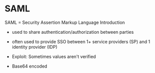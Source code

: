 # SAML
SAML = Security Assertion Markup Language
Introduction
* used to share authentication/authorization between parties
* often used to provide SSO between 1+ service providers (SP) and 1 identity provider (IDP)


* Exploit: Sometimes values aren't verified
* Base64 encoded

